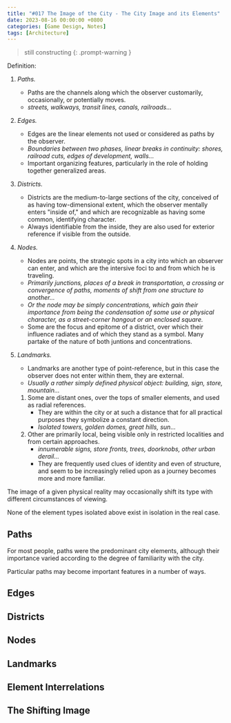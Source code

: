 ```yaml
---
title: "#017 The Image of the City - The City Image and its Elements"
date: 2023-08-16 00:00:00 +0800
categories: [Game Design, Notes]
tags: [Architecture]
---
```


> still constructing
{: .prompt-warning }

Definition:
1. *Paths.*
    - Paths are the channels along which the observer customarily, occasionally, or potentially moves.
    - *streets, walkways, transit lines, canals, railroads...*
2. *Edges.*
    - Edges are the linear elements not used or considered as paths by the observer.
    - *Boundaries between two phases, linear breaks in continuity: shores, railroad cuts, edges of development, walls...*
    - Important organizing features, particularly in the role of holding together generalized areas.
3. *Districts.*
    - Districts are the medium-to-large sections of the city, conceived of as having tow-dimensional extent, which the observer mentally enters "inside of," and which are recognizable as having some common, identifying character.
    - Always identifiable from the inside, they are also used for exterior reference if visible from the outside.
4. *Nodes.*
    - Nodes are points, the strategic spots in a city into which an observer can enter, and which are the intersive foci to and from which he is traveling.
    - *Primarily junctions, places of a break in transportation, a crossing or convergence of paths, moments of shift from one structure to another...*
    - *Or the node may be simply concentrations, which gain their importance from being the condensation of some use or physical character, as a street-corner hangout or an enclosed square.*
    - Some are the focus and epitome of a district, over which their influence radiates and of which they stand as a symbol. Many partake of the nature of both juntions and concentrations.
5. *Landmarks.*
    - Landmarks are another type of point-reference, but in this case the observer does not enter within them, they are external.
    - *Usually a rather simply defined physical object: building, sign, store, mountain...*

    1. Some are distant ones, over the tops of smaller elements, and used as radial references.
        - They are within the city or at such a distance that for all practical purposes they symbolize a constant direction.
        - *Isolated towers, golden domes, great hills, sun...*
    2. Other are primarily local, being visible only in restricted localities and from certain approaches.
        - *innumerable signs, store fronts, trees, doorknobs, other urban derail...*
        - They are frequently used clues of identity and even of structure, and seem to be increasingly relied upon as a journey becomes more and more familiar. 

The image of a given physical reality may occasionally shift its type with different circumstances of viewing.

None of the element types isolated above exist in isolation in the real case.

## Paths
For most people, paths were the predominant city elements, although their importance varied according to the degree of familiarity with the city.

Particular paths may become important features in a number of ways.


## Edges

## Districts

## Nodes

## Landmarks

## Element Interrelations

## The Shifting Image
